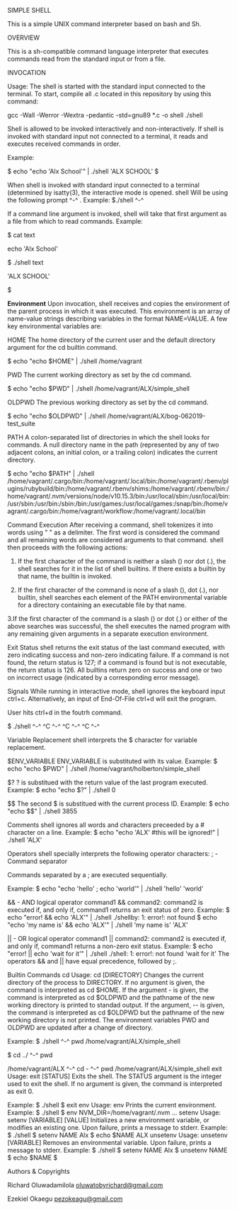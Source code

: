 SIMPLE SHELL

This is a simple UNIX command interpreter based on bash and Sh.



OVERVIEW

This is a sh-compatible command language interpreter that executes commands read from the standard input or from a file.



INVOCATION

Usage: The shell is started with the standard input connected to the terminal. To start, compile all .c located in this repository by using this command:



gcc -Wall -Werror -Wextra -pedantic -std=gnu89 *.c -o shell
./shell

Shell is allowed to be invoked interactively and non-interactively. If shell is invoked with standard input not connected to a terminal, it reads and executes received commands in order.



Example:

$ echo "echo 'Alx School'" | ./shell
'ALX SCHOOL'
$

When shell is invoked with standard input connected to a terminal (determined by isatty(3), the interactive mode is opened. shell Will be using the following prompt ^-^ .
Example:
$./shell
^-^

If a command line argument is invoked, shell will take that first argument as a file from which to read commands.
Example:



$ cat text

echo 'Alx School'

$ ./shell text

'ALX SCHOOL'

$

**Environment**
Upon invocation, shell receives and copies the environment of the parent process in which it was executed. This environment is an array of name-value strings describing variables in the format NAME=VALUE. A few key environmental variables are:



HOME
The home directory of the current user and the default directory argument for the cd builtin command.

$ echo "echo $HOME" | ./shell
/home/vagrant

PWD
The current working directory as set by the cd command.

$ echo "echo $PWD" | ./shell
/home/vagrant/ALX/simple_shell

OLDPWD
The previous working directory as set by the cd command.

$ echo "echo $OLDPWD" | ./shell
/home/vagrant/ALX/bog-062019-test_suite

PATH
A colon-separated list of directories in which the shell looks for commands. A null directory name in the path (represented by any of two adjacent colons, an initial colon, or a trailing colon) indicates the current directory.

$ echo "echo $PATH" | ./shell
/home/vagrant/.cargo/bin:/home/vagrant/.local/bin:/home/vagrant/.rbenv/plugins/rubybuild/bin:/home/vagrant/.rbenv/shims:/home/vagrant/.rbenv/bin:/home/vagrant/.nvm/versions/node/v10.15.3/bin:/usr/local/sbin:/usr/local/bin:/usr/sbin:/usr/bin:/sbin:/bin:/usr/games:/usr/local/games:/snap/bin:/home/vagrant/.cargo/bin:/home/vagrant/workflow:/home/vagrant/.local/bin

Command Execution
After receiving a command, shell tokenizes it into words using " " as a delimiter. The first word is considered the command and all remaining words are considered arguments to that command. shell then proceeds with the following actions:

1. If the first character of the command is neither a slash (\) nor dot (.), the shell searches for it in the list of shell builtins. If there exists a builtin by that name, the builtin is invoked.

2. If the first character of the command is none of a slash (\), dot (.), nor builtin, shell searches each element of the PATH environmental variable for a directory containing an executable file by that name.

3.If the first character of the command is a slash (\) or dot (.) or either of the above searches was successful, the shell executes the named program with any remaining given arguments in a separate execution environment.

Exit Status
shell returns the exit status of the last command executed, with zero indicating success and non-zero indicating failure. If a command is not found, the return status is 127; if a command is found but is not executable, the return status is 126. All builtins return zero on success and one or two on incorrect usage (indicated by a corresponding error message).

Signals
While running in interactive mode, shell ignores the keyboard input ctrl+c. Alternatively, an input of End-Of-File ctrl+d will exit the program.

User hits ctrl+d in the foutrh command.

$ ./shell
^-^ ^C
^-^ ^C
^-^ ^C
^-^

Variable Replacement
shell interprets the $ character for variable replacement.

$ENV_VARIABLE
ENV_VARIABLE is substituted with its value.
Example:
$ echo "echo $PWD" | ./shell
/home/vagrant/holberton/simple_shell

$?
? is substitued with the return value of the last program executed.
Example:
$ echo "echo $?" | ./shell
0

$$
The second $ is substitued with the current process ID.
Example:
$ echo "echo $$" | ./shell
3855

Comments
shell ignores all words and characters preceeded by a # character on a line.
Example:
$ echo "echo 'ALX' #this will be ignored!" | ./shell
'ALX'

Operators
shell specially interprets the following operator characters:
; - Command separator

Commands separated by a ; are executed sequentially.

Example:
$ echo "echo 'hello' ; echo 'world'" | ./shell
'hello'
'world'

&& - AND logical operator
command1 && command2: command2 is executed if, and only if, command1 returns an exit status of zero.
Example:
$ echo "error! && echo 'ALX'" | ./shell
./shellby: 1: error!: not found
$ echo "echo 'my name is' && echo 'ALX'" | ./shell
'my name is'
'ALX'

|| - OR logical operator
command1 || command2: command2 is executed if, and only if, command1 returns a non-zero exit status.
Example:
$ echo "error! || echo 'wait for it'" | ./shell
./shell: 1: error!: not found
'wait for it'
The operators && and || have equal precedence, followed by ;.

Builtin Commands
cd
Usage: cd [DIRECTORY]
Changes the current directory of the process to DIRECTORY.
If no argument is given, the command is interpreted as cd $HOME.
If the argument - is given, the command is interpreted as cd $OLDPWD and the pathname of the new working directory is printed to standad output.
If the argument, -- is given, the command is interpreted as cd $OLDPWD but the pathname of the new working directory is not printed.
The environment variables PWD and OLDPWD are updated after a change of directory.

Example:
$ ./shell
^-^ pwd
/home/vagrant/ALX/simple_shell

$ cd ../
^-^ pwd

/home/vagrant/ALX
^-^ cd -
^-^ pwd
/home/vagrant/ALX/simple_shell
exit
Usage: exit [STATUS]
Exits the shell.
The STATUS argument is the integer used to exit the shell.
If no argument is given, the command is interpreted as exit 0.

Example:
$ ./shell
$ exit
env
Usage: env
Prints the current environment.
Example:
$ ./shell
$ env
NVM_DIR=/home/vagrant/.nvm
...
setenv
Usage: setenv [VARIABLE] [VALUE]
Initializes a new environment variable, or modifies an existing one.
Upon failure, prints a message to stderr.
Example:
$ ./shell
$ setenv NAME Alx
$ echo $NAME
ALX
unsetenv
Usage: unsetenv [VARIABLE]
Removes an environmental variable.
Upon failure, prints a message to stderr.
Example:
$ ./shell
$ setenv NAME Alx
$ unsetenv NAME
$ echo $NAME
$

Authors & Copyrights

Richard Oluwadamilola <oluwatobyrichard@gmail.com>

Ezekiel Okaegu <pezokeagu@gmail.com>

